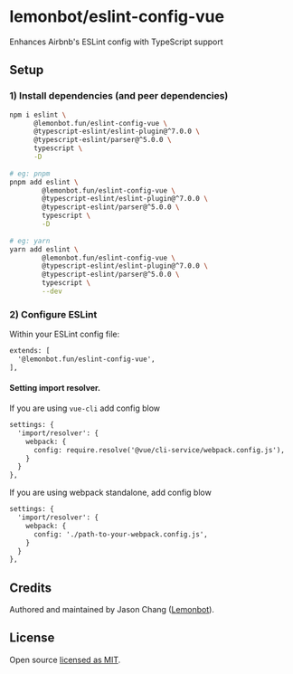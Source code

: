 # lemonbot/eslint-config-vue

Enhances Airbnb's ESLint config with TypeScript support

## Setup

### 1) Install dependencies (and peer dependencies)

```bash
npm i eslint \
      @lemonbot.fun/eslint-config-vue \
      @typescript-eslint/eslint-plugin@^7.0.0 \
      @typescript-eslint/parser@^5.0.0 \
      typescript \
      -D
            
# eg: pnpm
pnpm add eslint \
        @lemonbot.fun/eslint-config-vue \
        @typescript-eslint/eslint-plugin@^7.0.0 \
        @typescript-eslint/parser@^5.0.0 \
        typescript \
        -D 
            
# eg: yarn
yarn add eslint \
        @lemonbot.fun/eslint-config-vue \
        @typescript-eslint/eslint-plugin@^7.0.0 \
        @typescript-eslint/parser@^5.0.0 \
        typescript \
        --dev
```

### 2) Configure ESLint

Within your ESLint config file:

```diff
extends: [
  '@lemonbot.fun/eslint-config-vue',
],
```

#### Setting import resolver.

If you are using `vue-cli` add config blow

```diff
settings: {
  'import/resolver': {
    webpack: {
      config: require.resolve('@vue/cli-service/webpack.config.js'),
    }
  }
},
```

If you are using webpack standalone, add config blow

```diff
settings: {
  'import/resolver': {
    webpack: {
      config: './path-to-your-webpack.config.js',
    }
  }
},
```

## Credits

Authored and maintained by Jason Chang
([Lemonbot](https://github.com/lemonbot-fun)).

## License

Open source
[licensed as MIT](https://github.com/lemonbot-fun/eslint-config/blob/master/LICENSE).
